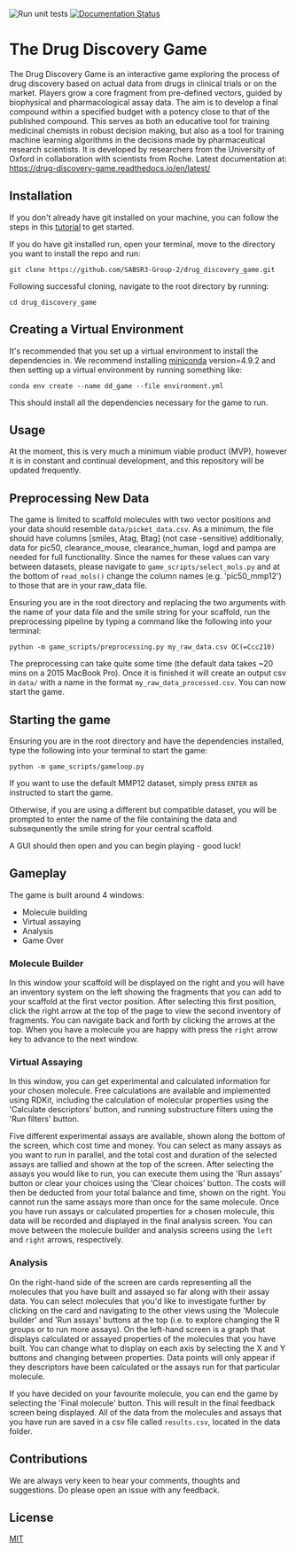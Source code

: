 ![Run unit tests](https://github.com/SABSR3-Group-2/drug_discovery_game/workflows/Run%20unit%20tests/badge.svg) [![Documentation Status](https://readthedocs.org/projects/drug-discovery-game/badge/?version=latest)](https://drug-discovery-game.readthedocs.io/en/latest/?badge=latest)

# The Drug Discovery Game

The Drug Discovery Game is an interactive game exploring the process of drug discovery based on actual data from drugs in clinical trials or on the market. Players grow a core fragment from pre-defined vectors, guided by biophysical and pharmacological assay data. The aim is to develop a final compound within a specified budget with a potency close to that of the published compound. This serves as both an educative tool for training medicinal chemists in robust decision making, but also as a tool for training machine learning algorithms in the decisions made by pharmaceutical research scientists. It is developed by researchers from the University of Oxford in collaboration with scientists from Roche.
Latest documentation at: https://drug-discovery-game.readthedocs.io/en/latest/
## Installation

If you don't already have git installed on your machine, you can follow the steps in this <a href="https://www.atlassian.com/git/tutorials/install-git">tutorial</a> to get started.

If you do have git installed run, open your terminal, move to the directory you want to install the repo and run:

`git clone https://github.com/SABSR3-Group-2/drug_discovery_game.git` 

Following successful cloning, navigate to the root directory by running:

`cd drug_discovery_game`

## Creating a Virtual Environment
It's recommended that you set up a virtual environment to install the dependencies in. We recommend installing <a href="https://docs.conda.io/en/latest/miniconda.html">miniconda</a> version=4.9.2 and then setting up a virtual environment by running something like:

`conda env create --name dd_game --file environment.yml`

This should install all the dependencies necessary for the game to run.
## Usage

At the moment, this is very much a minimum viable product (MVP), however it is in constant and continual development, and this repository will be updated frequently.

## Preprocessing New Data

The game is limited to scaffold molecules with two vector positions and your data should resemble `data/picket_data.csv`.
As a minimum, the file should have columns [smiles, Atag, Btag] (not case -sensitive) additionally, data for pic50, clearance_mouse, clearance_human,
logd and pampa are needed for full functionality. Since the names for these values can vary between datasets, please 
navigate to `game_scripts/select_mols.py` and at the bottom of `read_mols()` change the column names (e.g. 'pic50_mmp12') to those that are in your raw_data file.

Ensuring you are in the root directory and replacing the two arguments with the name of your data file and the smile string for your scaffold,
run the preprocessing pipeline by typing a command like the following into your terminal:

`python -m game_scripts/preprocessing.py my_raw_data.csv OC(=Ccc210)`

The preprocessing can take quite some time (the default data takes ~20 mins on a 2015 MacBook Pro). Once it is finished it will
create an output csv in `data/` with a name in the format `my_raw_data_processed.csv`. You can now start the game.

## Starting the game

Ensuring you are in the root directory and have the dependencies installed, type the following into your terminal to start the game:

`python -m game_scripts/gameloop.py`

If you want to use the default MMP12 dataset, simply press `ENTER` as instructed to start the game.

Otherwise, if you are using a different but compatible dataset, you will be prompted to enter the name of the file containing the data 
and subsequnently the smile string for your central scaffold.

A GUI should then open and you can begin playing - good luck!

## Gameplay

The game is built around 4 windows:
<ul>
<li>Molecule building</li>
<li>Virtual assaying</li>
<li>Analysis</li>
<li>Game Over</li>
</ul>

### Molecule Builder

In this window your scaffold will be displayed on the right and you will have an inventory system on the left showing the 
fragments that you can add to your scaffold at the first vector position. After selecting this first position, click the right arrow
at the top of the page to view the second inventory of fragments. You can navigate back and forth by clicking the arrows at the top.
When you have a molecule you are happy with press the `right` arrow key to advance to the next window.

### Virtual Assaying

In this window, you can get experimental and calculated information for your chosen molecule. Free calculations are available and implemented using RDKit, including the calculation of molecular properties using the 'Calculate descriptors' button, and running substructure filters using the 'Run filters' button.

Five different experimental assays are available, shown along the bottom of the screen, which cost time and money. You can select as many assays as you want to run in parallel, and the total cost and duration of the selected assays are tallied and shown at the top of the screen. After selecting the assays you would like to run, you can execute them using the 'Run assays' button or clear your choices using the 'Clear choices' button. The costs will then be deducted from your total balance and time, shown on the right. You cannot run the same assays more than once for the same molecule. Once you have run assays or calculated properties for a chosen molecule, this data will be recorded and displayed in the final analysis screen. You can move between the molecule builder and analysis screens using the `left` and `right` arrows, respectively.

### Analysis

On the right-hand side of the screen are cards representing all the molecules that you have built and assayed so far along with their assay data. You can select molecules that you'd like to investigate further by clicking on the card and navigating to the other views using the 'Molecule builder' and 'Run assays' buttons at the top (i.e. to explore changing the R groups or to run more assays). On the left-hand screen is a graph that displays calculated or assayed properties of the molecules that you have built. You can change what to display on each axis by selecting the X and Y buttons and changing between properties. Data points will only appear if they descriptors have been calculated or the assays run for that particular molecule.

If you have decided on your favourite molecule, you can end the game by selecting the 'Final molecule' button. This will result in the final feedback screen being displayed. All of the data from the molecules and assays that you have run are saved in a csv file called `results.csv`, located in the data folder.

## Contributions

We are always very keen to hear your comments, thoughts and suggestions. Do please open an issue with any feedback.

## License
[MIT](https://choosealicense.com/licenses/mit/)
